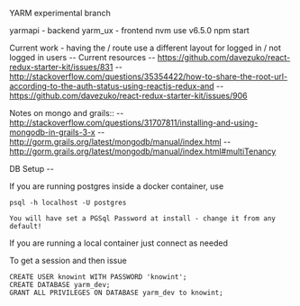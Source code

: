 YARM experimental branch

yarmapi - backend
yarm_ux - frontend
  nvm use v6.5.0
  npm start


Current work - having the / route use a different layout for logged in / not logged in users
  -- Current resources
    -- https://github.com/davezuko/react-redux-starter-kit/issues/831
    -- http://stackoverflow.com/questions/35354422/how-to-share-the-root-url-according-to-the-auth-status-using-reactjs-redux-and
    -- https://github.com/davezuko/react-redux-starter-kit/issues/906


Notes on mongo and grails::
    -- http://stackoverflow.com/questions/31707811/installing-and-using-mongodb-in-grails-3-x
    -- http://gorm.grails.org/latest/mongodb/manual/index.html
    -- http://gorm.grails.org/latest/mongodb/manual/index.html#multiTenancy


DB Setup -- 

If you are running postgres inside a docker container, use

    psql -h localhost -U postgres

    You will have set a PGSql Password at install - change it from any default!

If you are running a local container just connect as needed

To get a session and then issue

    CREATE USER knowint WITH PASSWORD 'knowint';
    CREATE DATABASE yarm_dev;
    GRANT ALL PRIVILEGES ON DATABASE yarm_dev to knowint;


